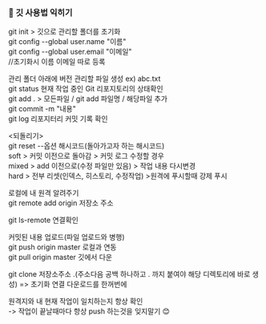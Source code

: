 ### 📃 깃 사용법 익히기
git init > 깃으로 관리할 폴더를 초기화  
git config --global user.name "이름"​  
git config --global user.email "이메일"  
//초기화시 이름 이메일 따로 등록  
  
관리 폴더 아래에 버전 관리할 파일 생성 ex) abc.txt  
git status  현재 작업 중인 Git 리포지토리의 상태확인  
git add . > 모든파일 / git add 파일명 / 해당파일 추가  
git commit -m "내용"  
git log 리포지터리 커밋 기록 확인  
  
<되돌리기>  
git reset --옵션 해시코드(돌아가고자 하는 해시코드)  
soft > 커밋 이전으로 돌아감 > 커밋 로그 수정할 경우  
mixed > add 이전으로(수정 파일만 있음) > 작업 내용 다시변경  
hard  > 전부 리셋(인덱스, 히스토리, 수정작업) >원격에 푸시할때 강제 푸시  
   
로컬에 내 원격 알려주기  
git remote add origin 저장소 주소  
  
git ls-remote 연결확인  
  
커밋된 내용 업로드(파일 업로드와 병행)  
git push origin master   로컬과 연동  
git pull origin master 깃에서 다운  
  
git clone 저장소주소 .(주소다음 공백 하나하고 . 까지 붙여야 해당 디렉토리에 바로 생성) => 초기화 연결 다운로드를 한꺼번에  
  
원격지와 내 현재 작업이 일치하는지 항상 확인  
-> 작업이 끝날때마다 항상 push 하는것을 잊지말기  😊
